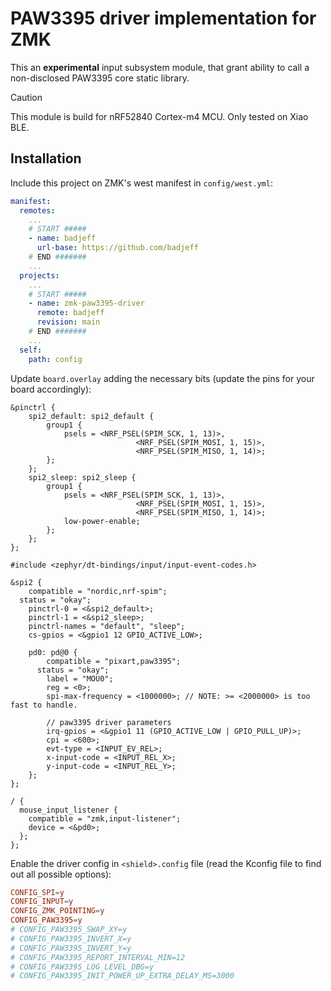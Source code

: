 # PAW3395 driver implementation for ZMK

This an **experimental** input subsystem module, that grant ability to call a non-disclosed PAW3395 core static library.

> [!CAUTION]
> This module is build for nRF52840 Cortex-m4 MCU. Only tested on Xiao BLE.

## Installation

Include this project on ZMK's west manifest in `config/west.yml`:

```yml
manifest:
  remotes:
    ...
    # START #####
    - name: badjeff
      url-base: https://github.com/badjeff
    # END #######
    ...
  projects:
    ...
    # START #####
    - name: zmk-paw3395-driver
      remote: badjeff
      revision: main
    # END #######
    ...
  self:
    path: config
```

Update `board.overlay` adding the necessary bits (update the pins for your board accordingly):

```dts
&pinctrl {
	spi2_default: spi2_default {
		group1 {
			psels = <NRF_PSEL(SPIM_SCK, 1, 13)>,
							<NRF_PSEL(SPIM_MOSI, 1, 15)>,
							<NRF_PSEL(SPIM_MISO, 1, 14)>;
		};
	};
	spi2_sleep: spi2_sleep {
		group1 {
			psels = <NRF_PSEL(SPIM_SCK, 1, 13)>,
							<NRF_PSEL(SPIM_MOSI, 1, 15)>,
							<NRF_PSEL(SPIM_MISO, 1, 14)>;
			low-power-enable;
		};
	};
};

#include <zephyr/dt-bindings/input/input-event-codes.h>

&spi2 {
	compatible = "nordic,nrf-spim";
  status = "okay";
	pinctrl-0 = <&spi2_default>;
	pinctrl-1 = <&spi2_sleep>;
	pinctrl-names = "default", "sleep";
	cs-gpios = <&gpio1 12 GPIO_ACTIVE_LOW>;

	pd0: pd@0 {
		compatible = "pixart,paw3395";
	  status = "okay";
		label = "MOU0";
		reg = <0>;
		spi-max-frequency = <1000000>; // NOTE: >= <2000000> is too fast to handle.

		// paw3395 driver parameters
		irq-gpios = <&gpio1 11 (GPIO_ACTIVE_LOW | GPIO_PULL_UP)>;
		cpi = <600>;
		evt-type = <INPUT_EV_REL>;
		x-input-code = <INPUT_REL_X>;
		y-input-code = <INPUT_REL_Y>;
	};
};

/ {
  mouse_input_listener {
    compatible = "zmk,input-listener";
    device = <&pd0>;
  };
};
```

Enable the driver config in `<shield>.config` file (read the Kconfig file to find out all possible options):

```conf
CONFIG_SPI=y
CONFIG_INPUT=y
CONFIG_ZMK_POINTING=y
CONFIG_PAW3395=y
# CONFIG_PAW3395_SWAP_XY=y
# CONFIG_PAW3395_INVERT_X=y
# CONFIG_PAW3395_INVERT_Y=y
# CONFIG_PAW3395_REPORT_INTERVAL_MIN=12
# CONFIG_PAW3395_LOG_LEVEL_DBG=y
# CONFIG_PAW3395_INIT_POWER_UP_EXTRA_DELAY_MS=3000
```
